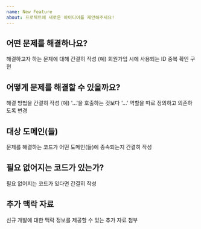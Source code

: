 ```yaml
---
name: New Feature
about: 프로젝트에 새로운 아이디어를 제안해주세요!
---
```


## 어떤 문제를 해결하나요?

해결하고자 하는 문제에 대해 간결히 작성 (예) 회원가입 시에 사용되는 ID 중복 확인 구현

## 어떻게 문제를 해결할 수 있을까요?

해결 방법을 간결히 작성 (예) '...'을 호출하는 것보다 '...' 역할을 따로 정의하고 의존하도록 변경

## 대상 도메인(들)

문제를 해결하는 코드가 어떤 도메인(들)에 종속되는지 간결히 작성

## 필요 없어지는 코드가 있는가?

필요 없어지는 코드가 있다면 간결히 작성

## 추가 맥락 자료

신규 개발에 대한 맥락 정보를 제공할 수 있는 추가 자료 첨부
